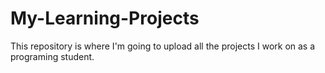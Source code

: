 # My-Learning-Projects
This repository is where I'm going to upload all the projects I work on as a programing student. 
